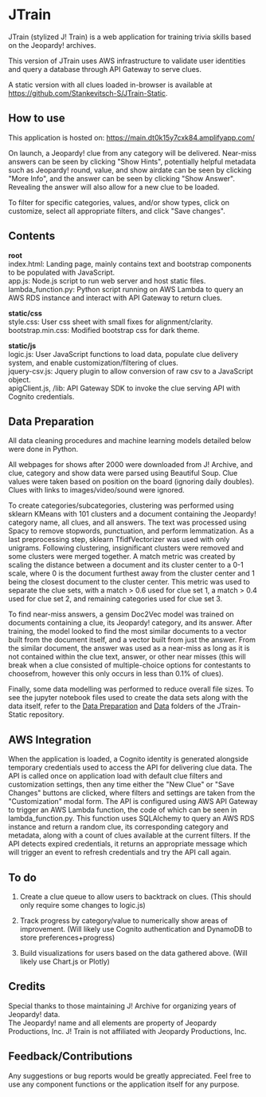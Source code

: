 # JTrain

JTrain (stylized J! Train) is a web application for training trivia skills based on the Jeopardy! archives.

This version of JTrain uses AWS infrastructure to validate user identities and query a database through API Gateway to serve clues.

A static version with all clues loaded in-browser is available at https://github.com/Stankevitsch-S/JTrain-Static.

## How to use

This application is hosted on: https://main.dt0k15y7cxk84.amplifyapp.com/

On launch, a Jeopardy! clue from any category will be delivered. Near-miss answers can be seen by clicking "Show Hints", potentially helpful metadata such as Jeopardy! round, value, and show airdate can be seen by clicking "More Info", and the answer can be seen by clicking "Show Answer". Revealing the answer will also allow for a new clue to be loaded.<br>

To filter for specific categories, values, and/or show types, click on customize, select all appropriate filters, and click "Save changes". 

## Contents

**root**<br>
index.html: Landing page, mainly contains text and bootstrap components to be populated with JavaScript.<br>
app.js: Node.js script to run web server and host static files.<br>
lambda_function.py: Python script running on AWS Lambda to query an AWS RDS instance and interact with API Gateway to return clues.

**static/css**<br>
style.css: User css sheet with small fixes for alignment/clarity.<br>
bootstrap.min.css: Modified bootstrap css for dark theme.<br>

**static/js**<br>
logic.js: User JavaScript functions to load data, populate clue delivery system, and enable customization/filtering of clues.<br>
jquery-csv.js: Jquery plugin to allow conversion of raw csv to a JavaScript object.<br>
apigClient.js, /lib: API Gateway SDK to invoke the clue serving API with Cognito credentials.

## Data Preparation

All data cleaning procedures and machine learning models detailed below were done in Python.

All webpages for shows after 2000 were downloaded from J! Archive, and clue, category and show data were parsed using Beautiful Soup. Clue values were taken based on position on the board (ignoring daily doubles). Clues with links to images/video/sound were ignored.

To create categories/subcategories, clustering was performed using sklearn KMeans with 101 clusters and a document containing the Jeopardy! category name, all clues, and all answers. The text was processed using Spacy to remove stopwords, punctuation, and perform lemmatization. As a last preprocessing step, sklearn TfidfVectorizer was used with only unigrams. Following clustering, insignificant clusters were removed and some clusters were merged together. A match metric was created by scaling the distance between a document and its cluster center to a 0-1 scale, where 0 is the document furthest away from the cluster center and 1 being the closest document to the cluster center. This metric was used to separate the clue sets, with a match > 0.6 used for clue set 1, a match > 0.4 used for clue set 2, and remaining categories used for clue set 3.

To find near-miss answers, a gensim Doc2Vec model was trained on documents containing a clue, its Jeopardy! category, and its answer. After training, the model looked to find the most similar documents to a vector built from the document itself, and a vector built from just the answer. From the similar document, the answer was used as a near-miss as long as it is not contained within the clue text, answer, or other near misses (this will break when a clue consisted of multiple-choice options for contestants to choosefrom, however this only occurs in less than 0.1% of clues). 

Finally, some data modelling was performed to reduce overall file sizes. To see the jupyter notebook files used to create the data sets along with the data itself, refer to the [Data Preparation](https://github.com/Stankevitsch-S/JTrain-Static/tree/main/Data%20Preparation) and [Data](https://github.com/Stankevitsch-S/JTrain-Static/tree/main/Data) folders of the JTrain-Static repository.

## AWS Integration

When the application is loaded, a Cognito identity is generated alongside temporary credentials used to access the API for delivering clue data. The API is called once on application load with default clue filters and customization settings, then any time either the "New Clue" or "Save Changes" buttons are clicked, where filters and settings are taken from the "Customization" modal form. The API is configured using AWS API Gateway to trigger an AWS Lambda function, the code of which can be seen in lambda_function.py. This function uses SQLAlchemy to query an AWS RDS instance and return a random clue, its corresponding category and metadata, along with a count of clues available at the current filters. If the API detects expired credentials, it returns an appropriate message which will trigger an event to refresh credentials and try the API call again.

## To do

1. Create a clue queue to allow users to backtrack on clues. (This should only require some changes to logic.js)

2. Track progress by category/value to numerically show areas of improvement. (Will likely use Cognito authentication and DynamoDB to store preferences+progress)

3. Build visualizations for users based on the data gathered above. (Will likely use Chart.js or Plotly)

## Credits

Special thanks to those maintaining J! Archive for organizing years of Jeopardy! data.<br>
The Jeopardy! name and all elements are property of Jeopardy Productions, Inc. J! Train is not affiliated with Jeopardy Productions, Inc.

## Feedback/Contributions

Any suggestions or bug reports would be greatly appreciated. Feel free to use any component functions or the application itself for any purpose.
